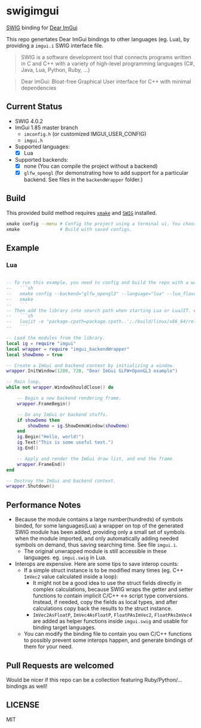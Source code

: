 # swigimgui #

[SWIG](http://www.swig.org/) binding for [Dear ImGui](https://github.com/ocornut/imgui)

This repo genertates Dear ImGui bindings to other languages (eg. Lua), by providing a `imgui.i` SWIG interface file.

> SWIG is a software development tool that connects programs written in C and C++ with a variety of high-level programming languages (C#, Java, Lua, Python, Ruby, ...)

> Dear ImGui: Bloat-free Graphical User interface for C++ with minimal dependencies

## Current Status ##

- SWIG 4.0.2
- ImGui 1.85 master branch
    - `imconfig.h` (or customized IMGUI_USER_CONFIG)
    - `imgui.h`
- Supported languages:
    - [x] Lua
- Supported backends:
    - [x] none (You can compile the project without a backend)
    - [x] `glfw_opengl` (for demonstrating how to add support for a particular backend. See files in the `backendWrapper` folder.)

## Build ##

This provided build method requires [`xmake`](https://github.com/xmake-io/xmake#installation) and [`SWIG`](http://www.swig.org/download.html) installed.

```sh
xmake config --menu # Config the project using a terminal ui. You choose a target language and other options in the menu `Project Configuration`.
xmake               # Build with saved configs.
```

## Example ##

### Lua ###

```lua

-- To run this example, you need to config and build the repo with a working backend, eg.:
--   ```sh
--   xmake config --backend="glfw_opengl3" --language="lua" --lua_flavor="luajit"
--   xmake
--   ```
-- Then add the library into search path when starting Lua or LuaJIT. eg.:
--   ```sh
--   luajit -e "package.cpath=package.cpath..';./build/linux/x86_64/release/swigimgui_lua.so'" "example.lua"
--   ```

-- Load the modules from the library.
local ig = require "imgui"
local wrapper = require "imgui_backendWrapper"
local showDemo = true

-- Create a ImGui and backend context by initializing a window.
wrapper.InitWindow(1280, 720, "Dear ImGui GLFW+OpenGL3 example")

-- Main loop.
while not wrapper.WindowShouldClose() do

    -- Begin a new backend rendering frame.
    wrapper.FrameBegin()

    -- Do any ImGui or backend stuffs.
    if showDemo then
        showDemo = ig.ShowDemoWindow(showDemo)
    end
    ig.Begin("Hello, world!")
    ig.Text("This is some useful text.")
    ig.End()

    -- Apply and render the ImGui draw list, and end the frame.
    wrapper.FrameEnd()
end

-- Destroy the ImGui and backend context.
wrapper.Shutdown()

```

## Performance Notes ##

- Because the module contains a large number(hundreds) of symbols binded, for some languages(Lua) a wrapper on top of the generated SWIG module has been added, providing only a small set of symbols when the module imported, and only automatically adding needed symbols on demand, thus saving searching time. See file `imgui.i`.
    - The original unwrapped module is still accessible in these languages. eg. `imgui.swig` in Lua.
- Interops are expensive. Here are some tips to save interop counts:
    - If a simple struct instance is to be modified many times (eg. C++ `ImVec2` value calculated inside a loop):
        - It might not be a good idea to use the struct fields directly in complex calculations, because SWIG wraps the getter and setter functions to contain implicit C/C++ <-> script type conversions. Instead, if needed, copy the fields as local types, and after calculations copy back the results to the struct instance.
        - `ImVec2AsFloatP`, `ImVec4AsFloatP`, `FloatPAsImVec2`, `FloatPAsImVec4` are added as helper functions inside `imgui.swig` and usable for binding target languages.
    - You can modify the binding file to contain you own C/C++ functions to possibly prevent some interops happen, and generate bindings of them for your need.

## Pull Requests are welcomed ##

Would be nicer if this repo can be a collection featuring Ruby/Python/... bindings as well!

## LICENSE ##

MIT
